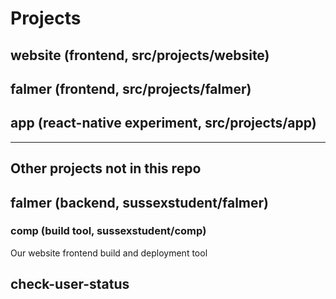 # Projects


## website (frontend, src/projects/website)

## falmer (frontend, src/projects/falmer)

## app (react-native experiment, src/projects/app)

---

## Other projects not in this repo

## falmer (backend, sussexstudent/falmer)


### comp (build tool, sussexstudent/comp)

Our website frontend build and deployment tool

## check-user-status
